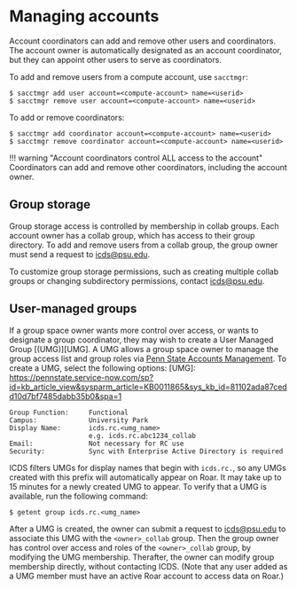 # Managing accounts

Account coordinators can add and remove other users and coordinators.
The account owner is automatically designated as an account coordinator, 
but they can appoint other users to serve as coordinators.

To add and remove users from a compute account, use `sacctmgr`:

```
$ sacctmgr add user account=<compute-account> name=<userid>
$ sacctmgr remove user account=<compute-account> name=<userid>
```

To add or remove coordinators:

```
$ sacctmgr add coordinator account=<compute-account> name=<userid>
$ sacctmgr remove coordinator account=<compute-account> name=<userid>
```

!!! warning "Account coordinators control ALL access to the account"
    Coordinators can add and remove other coordinators, including the account owner.


## Group storage

Group storage access is controlled by membership in collab groups. 
Each account owner has a collab group, which has access to their group directory. 
To add and remove users from a collab group, 
the group owner must send a request to <icds@psu.edu>.

To customize group storage permissions, 
such as creating multiple collab groups or changing subdirectory permissions, 
contact <icds@psu.edu>.

## User-managed groups

If a group space owner wants more control over access,
or wants to designate a group coordinator, 
they may wish to create a User Managed Group [(UMG)][UMG].
A UMG allows a group space owner to manage the group access list and group roles 
via [Penn State Accounts Management](https://accounts.psu.edu/manage). 
To create a UMG, select the following options:
[UMG]: https://pennstate.service-now.com/sp?id=kb_article_view&sysparm_article=KB0011865&sys_kb_id=81102ada87cedd10d7bf7485dabb35b0&spa=1
```
Group Function:     Functional
Campus:             University Park
Display Name:       icds.rc.<umg_name>
                    e.g. icds.rc.abc1234_collab
Email:              Not necessary for RC use
Security:           Sync with Enterprise Active Directory is required
```

ICDS filters UMGs for display names that begin with `icds.rc.`, 
so any UMGs created with this prefix will automatically appear on Roar. 
It may take up to 15 minutes for a newly created UMG to appear. 
To verify that a UMG is available, run the following command:

```
$ getent group icds.rc.<umg_name>
```

After a UMG is created, the owner can submit a request to <icds@psu.edu> 
to associate this UMG with the `<owner>_collab` group. 
Then the group owner has control over access and roles of the `<owner>_collab` group,
by modifying the UMG membership. 
Therafter, the owner can modify group membership directly, without contacting ICDS.
(Note that any user added as a UMG member must have an active Roar account 
to access data on Roar.)

